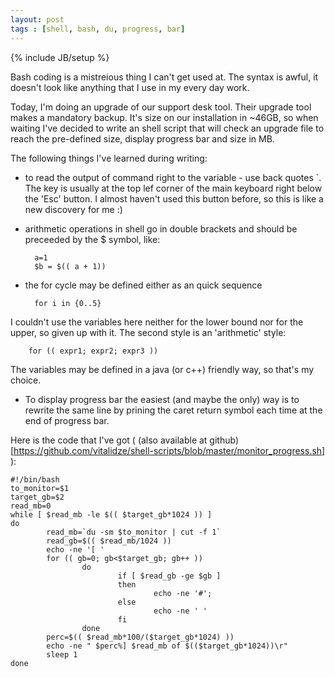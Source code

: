 ```yaml
---
layout: post
tags : [shell, bash, du, progress, bar]
---
```

{% include JB/setup %}

Bash coding is a mistreious thing I can't get used at. The syntax is awful, it doesn't look like anything that I use in my every day work.

Today, I'm doing an upgrade of our support desk tool. Their upgrade tool makes a mandatory backup. It's size on our installation in ~46GB, so when waiting I've decided to write an shell script that will check an upgrade file to reach the pre-defined size, display progress bar and size in MB.

The following things I've learned during writing:

* to read the output of command right to the variable - use back quotes \`. The key is usually at the top lef corner of the main keyboard right below the 'Esc' button. I almost haven't used this button before, so this is like a new discovery for me :)

* arithmetic operations in shell go in double brackets and should be preceeded by the $ symbol, like:
	
		a=1
		$b = $(( a + 1))

* the for cycle may be defined either as an quick sequence

		for i in {0..5}

I couldn't use the variables here neither for the lower bound nor for the upper, so given up with it. The second style is an 'arithmetic' style:

		for (( expr1; expr2; expr3 ))

The variables may be defined in a java (or c++) friendly way, so that's my choice.

* To display progress bar the easiest (and maybe the only) way is to rewrite the same line by prining the caret return symbol each time at the end of progress bar.

Here is the code that I've got ( (also available at github)[https://github.com/vitalidze/shell-scripts/blob/master/monitor_progress.sh] ):

	#!/bin/bash
	to_monitor=$1
	target_gb=$2
	read_mb=0
	while [ $read_mb -le $(( $target_gb*1024 )) ]
	do
	        read_mb=`du -sm $to_monitor | cut -f 1`
	        read_gb=$(( $read_mb/1024 ))
	        echo -ne '[ '
	        for (( gb=0; gb<$target_gb; gb++ ))
                	do
                        	if [ $read_gb -ge $gb ]
                        	then
	                                echo -ne '#';
                        	else
	                                echo -ne ' '
                        	fi
                	done
        	perc=$(( $read_mb*100/($target_gb*1024) ))
        	echo -ne " $perc%] $read_mb of $(($target_gb*1024))\r"
        	sleep 1
	done